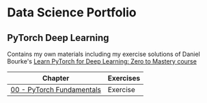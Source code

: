# Data Science Portfolio
## PyTorch Deep Learning
Contains my own materials including my exercise solutions of Daniel Bourke's [Learn PyTorch for Deep Learning: Zero to Mastery course](https://github.com/mrdbourke/pytorch-deep-learning)

| Chapter  | Exercises |
| ------------- | ------------- |
| [00 - PyTorch Fundamentals](markdowns/00_pytorch_fundamentals.md)  | Exercise  |
